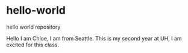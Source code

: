 # hello-world
hello world repository

Hello I am Chloe, I am from Seattle. This is my second year at UH, I am excited for this class.
